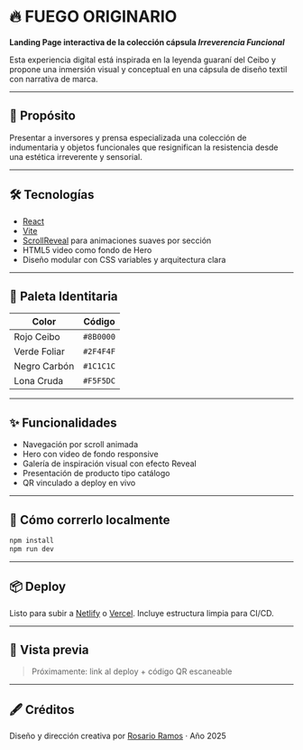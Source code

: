 # 🔥 FUEGO ORIGINARIO

**Landing Page interactiva de la colección cápsula _Irreverencia Funcional_**

Esta experiencia digital está inspirada en la leyenda guaraní del Ceibo y propone una inmersión visual y conceptual en una cápsula de diseño textil con narrativa de marca.

---

## 🎯 Propósito

Presentar a inversores y prensa especializada una colección de indumentaria y objetos funcionales que resignifican la resistencia desde una estética irreverente y sensorial.

---

## 🛠 Tecnologías

- [React](https://react.dev/)
- [Vite](https://vitejs.dev/)
- [ScrollReveal](https://scrollrevealjs.org/) para animaciones suaves por sección
- HTML5 video como fondo de Hero
- Diseño modular con CSS variables y arquitectura clara

---

## 🌈 Paleta Identitaria

| Color            | Código     |
|------------------|------------|
| Rojo Ceibo       | `#8B0000`  |
| Verde Foliar     | `#2F4F4F`  |
| Negro Carbón     | `#1C1C1C`  |
| Lona Cruda       | `#F5F5DC`  |

---

## ✨ Funcionalidades

- Navegación por scroll animada
- Hero con video de fondo responsive
- Galería de inspiración visual con efecto Reveal
- Presentación de producto tipo catálogo
- QR vinculado a deploy en vivo

---

## 🚀 Cómo correrlo localmente

```bash
npm install
npm run dev
```

---

## 📦 Deploy

Listo para subir a [Netlify](https://netlify.com/) o [Vercel](https://vercel.com/). Incluye estructura limpia para CI/CD.

---

## 📸 Vista previa

> Próximamente: link al deploy + código QR escaneable

---

## 🖋 Créditos

Diseño y dirección creativa por [Rosario Ramos](https://github.com/devrosses) · Año 2025
